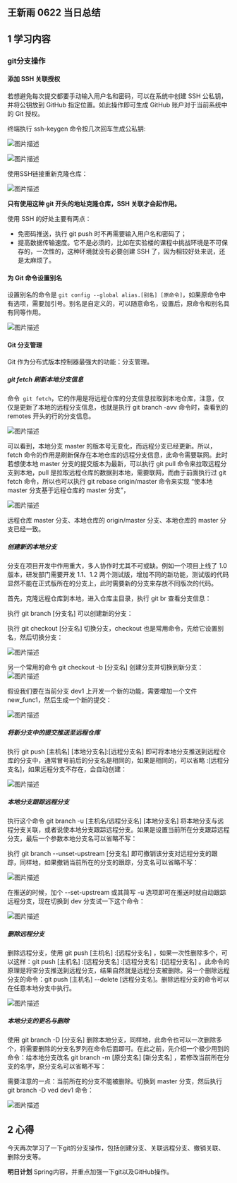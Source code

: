 ## 王新雨 0622 当日总结

## 1 学习内容

### git分支操作

#### 添加 SSH 关联授权

若想避免每次提交都要手动输入用户名和密码，可以在系统中创建 SSH 公私钥，并将公钥放到 GitHub 指定位置。如此操作即可生成 GitHub 账户对于当前系统中的 Git 授权。

终端执行 ssh-keygen 命令按几次回车生成公私钥:

![图片描述](https://dn-simplecloud.shiyanlou.com/courses/uid1080331-20190622-1561212411794)

![图片描述](https://dn-simplecloud.shiyanlou.com/courses/uid1080331-20190622-1561213136937)

使用SSH链接重新克隆仓库：

![图片描述](https://dn-simplecloud.shiyanlou.com/courses/uid1080331-20190622-1561213415679)

**只有使用这种 git 开头的地址克隆仓库，SSH 关联才会起作用。**

使用 SSH 的好处主要有两点：

   - 免密码推送，执行 git push 时不再需要输入用户名和密码了；
   - 提高数据传输速度。它不是必须的，比如在实验楼的课程中挑战环境是不可保存的，一次性的，这种环境就没有必要创建 SSH 了，因为相较好处来说，还是太麻烦了。

#### 为 Git 命令设置别名

设置别名的命令是 ```git config --global alias.[别名] [原命令]```，如果原命令中有选项，需要加引号。别名是自定义的，可以随意命名，设置后，原命令和别名具有同等作用。

![图片描述](https://dn-simplecloud.shiyanlou.com/courses/uid1080331-20190622-1561214516032)

#### Git 分支管理

Git 作为分布式版本控制器最强大的功能：分支管理。

##### git fetch 刷新本地分支信息

命令``` git fetch```，它的作用是将远程仓库的分支信息拉取到本地仓库，注意，仅仅是更新了本地的远程分支信息，也就是执行 git branch -avv 命令时，查看到的 remotes 开头的行的分支信息。

![图片描述](https://dn-simplecloud.shiyanlou.com/courses/uid1080331-20190622-1561214921757)

可以看到，本地分支 master 的版本号无变化，而远程分支已经更新。所以，fetch 命令的作用是刷新保存在本地仓库的远程分支信息，此命令需要联网。此时若想使本地 master 分支的提交版本为最新，可以执行 git pull 命令来拉取远程分支到本地，pull 是拉取远程仓库的数据到本地，需要联网，而由于前面执行过 git fetch 命令，所以也可以执行 git rebase origin/master 命令来实现 “使本地 master 分支基于远程仓库的 master 分支”，

![图片描述](https://dn-simplecloud.shiyanlou.com/courses/uid1080331-20190622-1561214985924)

远程仓库 master 分支、本地仓库的 origin/master 分支、本地仓库的 master 分支已经一致。

##### 创建新的本地分支

分支在项目开发中作用重大，多人协作时尤其不可或缺。例如一个项目上线了 1.0 版本，研发部门需要开发 1.1、1.2 两个测试版，增加不同的新功能，测试版的代码显然不能在正式版所在的分支上，此时需要新的分支来存放不同版次的代码。

首先，克隆远程仓库到本地，进入仓库主目录，执行 git br 查看分支信息：

执行 git branch [分支名] 可以创建新的分支：

执行 git checkout [分支名] 切换分支，checkout 也是常用命令，先给它设置别名，然后切换分支：

![图片描述](https://dn-simplecloud.shiyanlou.com/courses/uid1080331-20190622-1561216130846)

另一个常用的命令 git checkout -b [分支名] 创建分支并切换到新分支：
![图片描述](https://dn-simplecloud.shiyanlou.com/courses/uid1080331-20190622-1561216209645)

假设我们要在当前分支 dev1 上开发一个新的功能，需要增加一个文件 new_func1，然后生成一个新的提交：

![图片描述](https://dn-simplecloud.shiyanlou.com/courses/uid1080331-20190622-1561216522991)

##### 将新分支中的提交推送至远程仓库

执行 git push [主机名] [本地分支名]:[远程分支名] 即可将本地分支推送到远程仓库的分支中，通常冒号前后的分支名是相同的，如果是相同的，可以省略 :[远程分支名]，如果远程分支不存在，会自动创建：

![图片描述](https://dn-simplecloud.shiyanlou.com/courses/uid1080331-20190622-1561216662542)

##### 本地分支跟踪远程分支

执行这个命令 git branch -u [主机名/远程分支名] [本地分支名] 将本地分支与远程分支关联，或者说使本地分支跟踪远程分支。如果是设置当前所在分支跟踪远程分支，最后一个参数本地分支名可以省略不写：

执行 git branch --unset-upstream [分支名] 即可撤销该分支对远程分支的跟踪，同样地，如果撤销当前所在的分支的跟踪，分支名可以省略不写：

![图片描述](https://dn-simplecloud.shiyanlou.com/courses/uid1080331-20190622-1561216842331)

在推送的时候，加个 --set-upstream 或其简写 -u 选项即可在推送时就自动跟踪远程分支，现在切换到 dev 分支试一下这个命令：

![图片描述](https://dn-simplecloud.shiyanlou.com/courses/uid1080331-20190622-1561216949859)

##### 删除远程分支

删除远程分支，使用 git push [主机名] :[远程分支名] ，如果一次性删除多个，可以这样：git push [主机名] :[远程分支名] :[远程分支名] :[远程分支名] 。此命令的原理是将空分支推送到远程分支，结果自然就是远程分支被删除。另一个删除远程分支的命令：git push [主机名] --delete [远程分支名]。删除远程分支的命令可以在任意本地分支中执行。

![图片描述](https://dn-simplecloud.shiyanlou.com/courses/uid1080331-20190622-1561217150075)

##### 本地分支的更名与删除

使用 git branch -D [分支名] 删除本地分支，同样地，此命令也可以一次删除多个，将需要删除的分支名罗列在命令后面即可。在此之前，先介绍一个极少用到的命令：给本地分支改名 git branch -m [原分支名] [新分支名] ，若修改当前所在分支的名字，原分支名可以省略不写：

需要注意的一点：当前所在的分支不能被删除。切换到 master 分支，然后执行 git branch -D ved dev1 命令：

![图片描述](https://dn-simplecloud.shiyanlou.com/courses/uid1080331-20190622-1561217297274)


## 2 心得

今天再次学习了一下git的分支操作，包括创建分支、关联远程分支、撤销关联、删除分支等。

**明日计划**
Spring内容，并重点加强一下git以及GitHub操作。